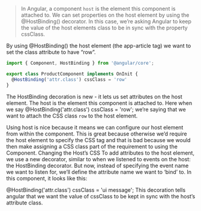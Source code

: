 > In Angular, a component `host` is the element this component is attached to. 
We can set properties on the host element by using the @HostBinding() decorator. 
In this case, we’re asking Angular to keep the value of the host elements class to be in sync with the property cssClass.

By using @HostBinding() the host element (the app-article tag) we want to set the class attribute to have “row”.
```ts
import { Component, HostBinding } from '@angular/core';

export class ProductComponent implements OnInit { 
  @HostBinding('attr.class') cssClass = 'row'
}
```
The HostBinding decoration is new - it lets us set attributes on the host element. 
The host is the element this component is attached to. 
Here when we say @HostBinding('attr.class') cssClass = 'row'; we’re saying that we want to attach the CSS class `row` to the host element.

Using host is nice because it means we can configure our host element from within the component. This is great because otherwise we’d require the host element to specify the CSS tag and that is bad because we would then make assigning a CSS class part of the requirement to using the Component.
Changing the Host’s CSS To add attributes to the host element, we use a new decorator, similar to when we listened to events on the host: the HostBinding decorator. But now, instead of specifying the event name we want to listen for, we’ll define the attribute name we want to ‘bind’ to. In this component, it looks like this:

@HostBinding('attr.class') cssClass = 'ui message';
This decoration tells angular that we want the value of cssClass to be kept in sync with the host’s attribute class.
